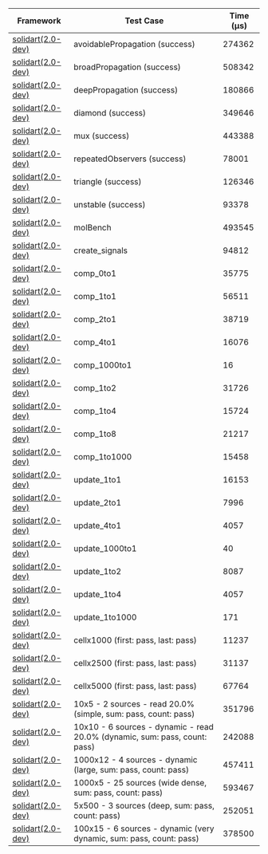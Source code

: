 | Framework | Test Case | Time (μs) |
| --- | --- | --- |
| [solidart(2.0-dev)](https://github.com/nank1ro/solidart/tree/dev) | avoidablePropagation (success) | 274362 |
| [solidart(2.0-dev)](https://github.com/nank1ro/solidart/tree/dev) | broadPropagation (success) | 508342 |
| [solidart(2.0-dev)](https://github.com/nank1ro/solidart/tree/dev) | deepPropagation (success) | 180866 |
| [solidart(2.0-dev)](https://github.com/nank1ro/solidart/tree/dev) | diamond (success) | 349646 |
| [solidart(2.0-dev)](https://github.com/nank1ro/solidart/tree/dev) | mux (success) | 443388 |
| [solidart(2.0-dev)](https://github.com/nank1ro/solidart/tree/dev) | repeatedObservers (success) | 78001 |
| [solidart(2.0-dev)](https://github.com/nank1ro/solidart/tree/dev) | triangle (success) | 126346 |
| [solidart(2.0-dev)](https://github.com/nank1ro/solidart/tree/dev) | unstable (success) | 93378 |
| [solidart(2.0-dev)](https://github.com/nank1ro/solidart/tree/dev) | molBench | 493545 |
| [solidart(2.0-dev)](https://github.com/nank1ro/solidart/tree/dev) | create_signals | 94812 |
| [solidart(2.0-dev)](https://github.com/nank1ro/solidart/tree/dev) | comp_0to1 | 35775 |
| [solidart(2.0-dev)](https://github.com/nank1ro/solidart/tree/dev) | comp_1to1 | 56511 |
| [solidart(2.0-dev)](https://github.com/nank1ro/solidart/tree/dev) | comp_2to1 | 38719 |
| [solidart(2.0-dev)](https://github.com/nank1ro/solidart/tree/dev) | comp_4to1 | 16076 |
| [solidart(2.0-dev)](https://github.com/nank1ro/solidart/tree/dev) | comp_1000to1 | 16 |
| [solidart(2.0-dev)](https://github.com/nank1ro/solidart/tree/dev) | comp_1to2 | 31726 |
| [solidart(2.0-dev)](https://github.com/nank1ro/solidart/tree/dev) | comp_1to4 | 15724 |
| [solidart(2.0-dev)](https://github.com/nank1ro/solidart/tree/dev) | comp_1to8 | 21217 |
| [solidart(2.0-dev)](https://github.com/nank1ro/solidart/tree/dev) | comp_1to1000 | 15458 |
| [solidart(2.0-dev)](https://github.com/nank1ro/solidart/tree/dev) | update_1to1 | 16153 |
| [solidart(2.0-dev)](https://github.com/nank1ro/solidart/tree/dev) | update_2to1 | 7996 |
| [solidart(2.0-dev)](https://github.com/nank1ro/solidart/tree/dev) | update_4to1 | 4057 |
| [solidart(2.0-dev)](https://github.com/nank1ro/solidart/tree/dev) | update_1000to1 | 40 |
| [solidart(2.0-dev)](https://github.com/nank1ro/solidart/tree/dev) | update_1to2 | 8087 |
| [solidart(2.0-dev)](https://github.com/nank1ro/solidart/tree/dev) | update_1to4 | 4057 |
| [solidart(2.0-dev)](https://github.com/nank1ro/solidart/tree/dev) | update_1to1000 | 171 |
| [solidart(2.0-dev)](https://github.com/nank1ro/solidart/tree/dev) | cellx1000 (first: pass, last: pass) | 11237 |
| [solidart(2.0-dev)](https://github.com/nank1ro/solidart/tree/dev) | cellx2500 (first: pass, last: pass) | 31137 |
| [solidart(2.0-dev)](https://github.com/nank1ro/solidart/tree/dev) | cellx5000 (first: pass, last: pass) | 67764 |
| [solidart(2.0-dev)](https://github.com/nank1ro/solidart/tree/dev) | 10x5 - 2 sources - read 20.0% (simple, sum: pass, count: pass) | 351796 |
| [solidart(2.0-dev)](https://github.com/nank1ro/solidart/tree/dev) | 10x10 - 6 sources - dynamic - read 20.0% (dynamic, sum: pass, count: pass) | 242088 |
| [solidart(2.0-dev)](https://github.com/nank1ro/solidart/tree/dev) | 1000x12 - 4 sources - dynamic (large, sum: pass, count: pass) | 457411 |
| [solidart(2.0-dev)](https://github.com/nank1ro/solidart/tree/dev) | 1000x5 - 25 sources (wide dense, sum: pass, count: pass) | 593467 |
| [solidart(2.0-dev)](https://github.com/nank1ro/solidart/tree/dev) | 5x500 - 3 sources (deep, sum: pass, count: pass) | 252051 |
| [solidart(2.0-dev)](https://github.com/nank1ro/solidart/tree/dev) | 100x15 - 6 sources - dynamic (very dynamic, sum: pass, count: pass) | 378500 |

